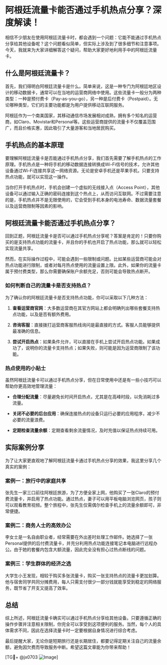 # 阿根廷流量卡能否通过手机热点分享？深度解读！

相信不少朋友在使用阿根廷流量卡时，都会遇到一个问题：它能不能通过手机热点分享给其他设备呢？这个问题看似简单，但实际上涉及到了很多细节和注意事项。今天，我就来为大家详细解答这个疑问，帮助大家更好地利用手中的阿根廷流量卡。

## 什么是阿根廷流量卡？

首先，我们得明白阿根廷流量卡是什么。简单来说，这是一种专门为阿根廷地区设计的移动数据卡，通常可以在当地的运营商网络中使用。这些流量卡一般分为两种类型：一种是预付费卡（Pay-as-you-go），另一种是后付费卡（Postpaid）。无论哪种类型，它们的主要功能都是为用户提供移动互联网服务。

阿根廷作为一个南美国家，其移动通信市场发展相对成熟，拥有多个知名的运营商，如Claro、Movistar和Personal等。这些运营商提供的流量卡不仅覆盖范围广，而且价格实惠，因此吸引了大量游客和当地居民购买。

## 手机热点的基本原理

要理解阿根廷流量卡是否能通过手机热点分享，我们首先需要了解手机热点的工作原理。手机热点是一种将手机的移动数据连接转换成Wi-Fi信号的技术，允许其他设备通过Wi-Fi连接共享这一网络资源。无论是安卓手机还是苹果手机，只要支持热点功能，就可以实现这一操作。

当你打开手机热点时，手机会创建一个虚拟的无线接入点（Access Point），其他设备可以通过输入正确的密码连接到这个热点上，从而访问互联网。不过需要注意的是，手机热点并不是无限使用的，它会受到手机本身的电池寿命、数据流量套餐以及运营商限制等因素的影响。

## 阿根廷流量卡能否通过手机热点分享？

回到正题，阿根廷流量卡是否可以通过手机热点分享呢？答案是肯定的！只要你购买的是支持热点功能的流量卡，并且你的手机也开启了热点功能，那么就可以轻松实现流量共享。

然而，在实际操作过程中，可能会遇到一些限制或问题。比如某些运营商可能会对热点功能进行限制，或者对每月热点使用的流量设置上限。此外，如果你的流量卡属于预付费类型，那么你需要确保账户余额充足，否则可能会导致热点断开。

### 如何判断自己的流量卡是否支持热点？

为了确认你的阿根廷流量卡是否支持热点功能，你可以采取以下几种方法：

1. **查看运营商官网**：大多数运营商在其官方网站上都会明确列出哪些套餐支持热点功能，以及是否有额外费用。
   
2. **咨询客服**：直接拨打运营商客服热线询问是最直接的方式。客服人员能够提供最准确的信息。

3. **尝试开启热点**：如果条件允许，可以直接在手机上尝试开启热点功能。如果成功了，说明你的流量卡支持热点；如果失败，则可能是因为运营商限制了该功能。

### 热点使用的小贴士

虽然阿根廷流量卡可以通过手机热点分享，但在日常使用中还是有一些小技巧可以帮助你更高效地管理流量：

- **合理分配流量**：尽量避免长时间开启热点，尤其是在高峰时段，以免消耗过多流量。
  
- **关闭不必要的后台应用**：确保连接热点的设备只运行必要的应用程序，减少不必要的流量浪费。

- **定期检查流量余额**：定期查看剩余流量情况，及时充值以保证热点持续可用。

## 实际案例分享

为了让大家更直观地了解阿根廷流量卡通过手机热点分享的效果，我这里分享几个真实的案例：

### 案例一：旅行中的家庭共享

张先生一家三口前往阿根廷旅游，为了方便全家上网，他购买了一张Claro的预付费流量卡，并启用了热点功能。通过热点，妻子可以用平板电脑浏览网页，孩子则可以观看教育视频。整个旅程中，张先生仅需偶尔检查手机上的流量余额即可，非常便捷。

### 案例二：商务人士的高效办公

李女士是一名自由职业者，经常需要在外出差时处理工作邮件。她选择了一张Personal提供的后付费流量卡，并充分利用热点功能连接笔记本电脑进行远程办公。由于她的套餐内包含大额流量，因此完全没有担心过热点断线的问题。

### 案例三：学生群体的经济之选

大学生小王发现，相较于购买多张流量卡，购买一张支持热点的流量卡更加划算。他与宿舍同学共同分摊费用，每人只需支付很少一部分钱就能享受到稳定的网络服务，既节省了开支又提高了效率。

## 总结

综上所述，阿根廷流量卡确实可以通过手机热点分享给其他设备。只要遵循正确的操作步骤并注意相关限制，你完全可以享受到这项便利的服务。当然，每个人的具体需求不同，因此在选择流量卡时一定要根据自身情况进行综合考虑。

最后提醒大家，无论你是短期旅行还是长期居住，都要记得定期关注自己的流量余额，避免因欠费而导致服务中断。希望这篇文章能为你带来帮助！

[TG💪+ @jx0703 ![Image](https://github.com/user-attachments/assets/dbca1d08-cadb-493c-b0ec-ad6f7a83f270)]